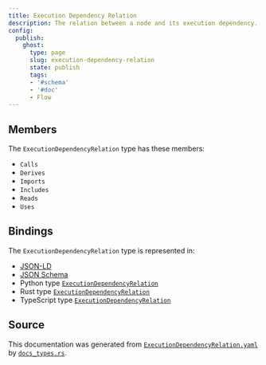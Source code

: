 ```yaml
---
title: Execution Dependency Relation
description: The relation between a node and its execution dependency.
config:
  publish:
    ghost:
      type: page
      slug: execution-dependency-relation
      state: publish
      tags:
      - '#schema'
      - '#doc'
      - Flow
---
```


## Members

The `ExecutionDependencyRelation` type has these members:

- `Calls`
- `Derives`
- `Imports`
- `Includes`
- `Reads`
- `Uses`

## Bindings

The `ExecutionDependencyRelation` type is represented in:

- [JSON-LD](https://stencila.org/ExecutionDependencyRelation.jsonld)
- [JSON Schema](https://stencila.org/ExecutionDependencyRelation.schema.json)
- Python type [`ExecutionDependencyRelation`](https://github.com/stencila/stencila/blob/main/python/python/stencila/types/execution_dependency_relation.py)
- Rust type [`ExecutionDependencyRelation`](https://github.com/stencila/stencila/blob/main/rust/schema/src/types/execution_dependency_relation.rs)
- TypeScript type [`ExecutionDependencyRelation`](https://github.com/stencila/stencila/blob/main/ts/src/types/ExecutionDependencyRelation.ts)

## Source

This documentation was generated from [`ExecutionDependencyRelation.yaml`](https://github.com/stencila/stencila/blob/main/schema/ExecutionDependencyRelation.yaml) by [`docs_types.rs`](https://github.com/stencila/stencila/blob/main/rust/schema-gen/src/docs_types.rs).
